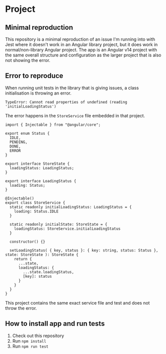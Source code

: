# Project

## Minimal reproduction
This repository is a minimal reproduction of an issue I'm running into with Jest where it doesn't work in an Angular library project, but it does work in normal/non-library Angular project.
The app is an Angular v14 project with the same overall structure and configuration as the larger project that is also not showing the error.

## Error to reproduce
When running unit tests in the library that is giving issues, a class initialisation is throwing an error.
```
TypeError: Cannot read properties of undefined (reading 'initialLoadingStatus')
```

The error happens in the `StoreService` file embedded in that project.
```angular2html
import { Injectable } from "@angular/core";

export enum Status {
  IDLE,
  PENDING,
  DONE,
  ERROR
}

export interface StoreState {
  loadingStatus: LoadingStatus;
}

export interface LoadingStatus {
  loading: Status;
}

@Injectable()
export class StoreService {
  static readonly initialLoadingStatus: LoadingStatus = {
    loading: Status.IDLE
  }

  static readonly initialState: StoreState = {
    loadingStatus: StoreService.initialLoadingStatus
  }

  constructor() {}

  setLoadingStatus( { key, status }: { key: string, status: Status }, state: StoreState ): StoreState {
    return {
      ...state,
      loadingStatus: {
        ...state.loadingStatus,
        [key]: status
      }
    }
  }
}
```
This project contains the same exact service file and test and does not throw the error.

## How to install app and run tests
1. Check out this repository
2. Run `npm install`
3. Run `npm run test`

